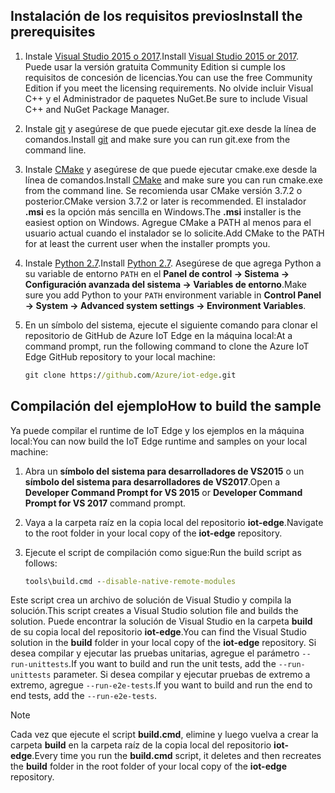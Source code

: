 ## <a name="install-the-prerequisites"></a><span data-ttu-id="23a24-101">Instalación de los requisitos previos</span><span class="sxs-lookup"><span data-stu-id="23a24-101">Install the prerequisites</span></span>

1. <span data-ttu-id="23a24-102">Instale [Visual Studio 2015 o 2017](https://www.visualstudio.com).</span><span class="sxs-lookup"><span data-stu-id="23a24-102">Install [Visual Studio 2015 or 2017](https://www.visualstudio.com).</span></span> <span data-ttu-id="23a24-103">Puede usar la versión gratuita Community Edition si cumple los requisitos de concesión de licencias.</span><span class="sxs-lookup"><span data-stu-id="23a24-103">You can use the free Community Edition if you meet the licensing requirements.</span></span> <span data-ttu-id="23a24-104">No olvide incluir Visual C++ y el Administrador de paquetes NuGet.</span><span class="sxs-lookup"><span data-stu-id="23a24-104">Be sure to include Visual C++ and NuGet Package Manager.</span></span>

1. <span data-ttu-id="23a24-105">Instale [git](http://www.git-scm.com) y asegúrese de que puede ejecutar git.exe desde la línea de comandos.</span><span class="sxs-lookup"><span data-stu-id="23a24-105">Install [git](http://www.git-scm.com) and make sure you can run git.exe from the command line.</span></span>

1. <span data-ttu-id="23a24-106">Instale [CMake](https://cmake.org/download/) y asegúrese de que puede ejecutar cmake.exe desde la línea de comandos.</span><span class="sxs-lookup"><span data-stu-id="23a24-106">Install [CMake](https://cmake.org/download/) and make sure you can run cmake.exe from the command line.</span></span> <span data-ttu-id="23a24-107">Se recomienda usar CMake versión 3.7.2 o posterior.</span><span class="sxs-lookup"><span data-stu-id="23a24-107">CMake version 3.7.2 or later is recommended.</span></span> <span data-ttu-id="23a24-108">El instalador **.msi** es la opción más sencilla en Windows.</span><span class="sxs-lookup"><span data-stu-id="23a24-108">The **.msi** installer is the easiest option on Windows.</span></span> <span data-ttu-id="23a24-109">Agregue CMake a PATH al menos para el usuario actual cuando el instalador se lo solicite.</span><span class="sxs-lookup"><span data-stu-id="23a24-109">Add CMake to the PATH for at least the current user when the installer prompts you.</span></span>

1. <span data-ttu-id="23a24-110">Instale [Python 2.7](https://www.python.org/downloads/release/python-27).</span><span class="sxs-lookup"><span data-stu-id="23a24-110">Install [Python 2.7](https://www.python.org/downloads/release/python-27).</span></span> <span data-ttu-id="23a24-111">Asegúrese de que agrega Python a su variable de entorno `PATH` en el **Panel de control -> Sistema -> Configuración avanzada del sistema -> Variables de entorno**.</span><span class="sxs-lookup"><span data-stu-id="23a24-111">Make sure you add Python to your `PATH` environment variable in **Control Panel -> System -> Advanced system settings -> Environment Variables**.</span></span>

1. <span data-ttu-id="23a24-112">En un símbolo del sistema, ejecute el siguiente comando para clonar el repositorio de GitHub de Azure IoT Edge en la máquina local:</span><span class="sxs-lookup"><span data-stu-id="23a24-112">At a command prompt, run the following command to clone the Azure IoT Edge GitHub repository to your local machine:</span></span>

    ```cmd
    git clone https://github.com/Azure/iot-edge.git
    ```

## <a name="how-to-build-the-sample"></a><span data-ttu-id="23a24-113">Compilación del ejemplo</span><span class="sxs-lookup"><span data-stu-id="23a24-113">How to build the sample</span></span>

<span data-ttu-id="23a24-114">Ya puede compilar el runtime de IoT Edge y los ejemplos en la máquina local:</span><span class="sxs-lookup"><span data-stu-id="23a24-114">You can now build the IoT Edge runtime and samples on your local machine:</span></span>

1. <span data-ttu-id="23a24-115">Abra un **símbolo del sistema para desarrolladores de VS2015** o un **símbolo del sistema para desarrolladores de VS2017**.</span><span class="sxs-lookup"><span data-stu-id="23a24-115">Open a **Developer Command Prompt for VS 2015** or **Developer Command Prompt for VS 2017** command prompt.</span></span>

1. <span data-ttu-id="23a24-116">Vaya a la carpeta raíz en la copia local del repositorio **iot-edge**.</span><span class="sxs-lookup"><span data-stu-id="23a24-116">Navigate to the root folder in your local copy of the **iot-edge** repository.</span></span>

1. <span data-ttu-id="23a24-117">Ejecute el script de compilación como sigue:</span><span class="sxs-lookup"><span data-stu-id="23a24-117">Run the build script as follows:</span></span>

    ```cmd
    tools\build.cmd --disable-native-remote-modules
    ```

<span data-ttu-id="23a24-118">Este script crea un archivo de solución de Visual Studio y compila la solución.</span><span class="sxs-lookup"><span data-stu-id="23a24-118">This script creates a Visual Studio solution file and builds the solution.</span></span> <span data-ttu-id="23a24-119">Puede encontrar la solución de Visual Studio en la carpeta **build** de su copia local del repositorio **iot-edge**.</span><span class="sxs-lookup"><span data-stu-id="23a24-119">You can find the Visual Studio solution in the **build** folder in your local copy of the **iot-edge** repository.</span></span> <span data-ttu-id="23a24-120">Si desea compilar y ejecutar las pruebas unitarias, agregue el parámetro `--run-unittests`.</span><span class="sxs-lookup"><span data-stu-id="23a24-120">If you want to build and run the unit tests, add the `--run-unittests` parameter.</span></span> <span data-ttu-id="23a24-121">Si desea compilar y ejecutar pruebas de extremo a extremo, agregue `--run-e2e-tests`.</span><span class="sxs-lookup"><span data-stu-id="23a24-121">If you want to build and run the end to end tests, add the `--run-e2e-tests`.</span></span>

> [!NOTE]
> <span data-ttu-id="23a24-122">Cada vez que ejecute el script **build.cmd**, elimine y luego vuelva a crear la carpeta **build** en la carpeta raíz de la copia local del repositorio **iot-edge**.</span><span class="sxs-lookup"><span data-stu-id="23a24-122">Every time you run the **build.cmd** script, it deletes and then recreates the **build** folder in the root folder of your local copy of the **iot-edge** repository.</span></span>